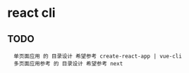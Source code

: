 # react cli 
## TODO
```
  单页面应用 的 目录设计 希望参考 create-react-app | vue-cli
  多页面应用参考 的 目录设计 希望参考 next
```